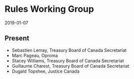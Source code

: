# Rules Working Group

2019-01-07

## Present

* Sebastien Lemay, Treasury Board of Canada Secretariat
* Marc Pageau, Oproma
* Stacey Williams, Treasury Board of Canada Secretariat
* Guillaume Charest, Treasury Board of Canada Secretariat
* Dugald Topshee, Justice Canada